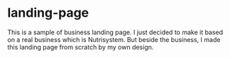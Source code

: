 # landing-page
This is a sample of business landing page. I just decided to make it based on a real business which is Nutrisystem. But beside the business, I made this landing page from scratch by my own design.  
